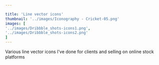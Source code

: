 ```yaml
---

title: 'Line vector icons'
thumbnail: '../images/Iconography - Cricket-05.png'
images: [
'../images/Dribbble_shots-icons1.png',
'../images/Dribbble_shots-icons2.png'
]
---
```


Various line vector icons I’ve done for clients and
selling on online stock platforms
